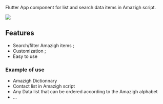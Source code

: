 Flutter App component for list and search data items in Amazigh script.


![](https://github.com/ericferreira1992/alphabet-search-view/raw/main/demo.gif)

## Features
- Search/filter Amazigh items ;
- Customization ;
- Easy to use

### Example of use
- Amazigh Dictionnary
- Contact list  in Amazigh script
- Any Data list that can be ordered according to the Amazigh alphabet
- ...
